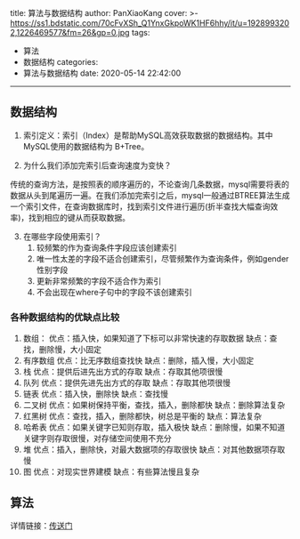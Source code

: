 title: 算法与数据结构
author: PanXiaoKang
cover: >-
  https://ss1.bdstatic.com/70cFvXSh_Q1YnxGkpoWK1HF6hhy/it/u=1928993202,1226469577&fm=26&gp=0.jpg
tags:
  - 算法
  - 数据结构
categories:
  - 算法与数据结构
date: 2020-05-14 22:42:00
---
## 数据结构

1. 索引定义：索引（Index）是帮助MySQL高效获取数据的数据结构。其中MySQL使用的数据结构为 B+Tree。

2. 为什么我们添加完索引后查询速度为变快？

传统的查询方法，是按照表的顺序遍历的，不论查询几条数据，mysql需要将表的数据从头到尾遍历一遍。在我们添加完索引之后，mysql一般通过BTREE算法生成一个索引文件，在查询数据库时，找到索引文件进行遍历(折半查找大幅查询效率)，找到相应的键从而获取数据。

3. 在哪些字段使用索引？
	1. 较频繁的作为查询条件字段应该创建索引 
	2. 唯一性太差的字段不适合创建索引，尽管频繁作为查询条件，例如gender性别字段
	3. 更新非常频繁的字段不适合作为索引
	4. 不会出现在where子句中的字段不该创建索引

### 各种数据结构的优缺点比较

1. 数组： 优点：插入快，如果知道了下标可以非常快速的存取数据 缺点：查找，删除慢，大小固定  
2. 有序数组 优点：比无序数组查找快 缺点：删除，插入慢，大小固定  
3. 栈 优点：提供后进先出方式的存取 缺点：存取其他项很慢  
4. 队列 优点：提供先进先出方式的存取 缺点：存取其他项很慢  
5. 链表 优点：插入快，删除快 缺点：查找慢  
6. 二叉树 优点：如果树保持平衡，查找，插入，删除都快 缺点：删除算法复杂  
7. 红黑树 优点：查找，插入，删除都快，树总是平衡的 缺点：算法复杂  
8. 哈希表 优点：如果关键字已知则存取，插入极快 缺点：删除慢，如果不知道关键字则存取很慢，对存储空间使用不充分  
9. 堆 优点：插入，删除快，对最大数据项的存取很快 缺点：对其他数据项存取慢  
10. 图 优点：对现实世界建模 缺点：有些算法慢且复杂  

## 算法

详情链接：[传送门](https://blog.csdn.net/ThinkWon/article/details/95616819)